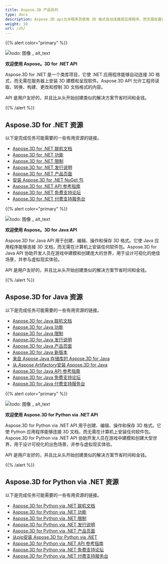 ```yaml
---
title: Aspose.3D 产品系列
type: docs
description: Aspose.3D api允许程序员使用 3D 格式自动连接其应用程序，而无需在服务器上安装 3D 建模和渲染软件。Aspose.3D api便于工程师读取、转换、构建、更改和控制 3D 文档格式的实质内容。
weight: 10
url: /zh/
---
```

{{% alert color="primary" %}}

![todo: 图像 _ alt_text](home_1.png)

**欢迎使用 Aspose。3D for .NET API**

Aspose.3D for .NET 是一个类库项目，它使 .NET 应用程序能够自动连接 3D 格式，而无需在服务器上安装 3D 建模和呈现软件。Aspose.3D API 允许工程师读取、转换、构建、更改和控制 3D 文档格式的内容。

API 是用户友好的，并且比从头开始创建类似的解决方案节省时间和金钱。

{{% /alert %}}
##  **Aspose.3D for .NET 资源**
以下是完成任务可能需要的一些有用资源的链接。

- [Aspose.3D for .NET 联机文档](/3d/zh/net/)
- [Aspose.3D for .NET 功能](/3d/zh/net/)
- [Aspose.3D for .NET 限制](/3d/zh/net/installation/#SystemRequirements)
- [Aspose.3D for .NET 发行说明](https://releases.aspose.com/3d/net/release-notes/)
- [Aspose.3D for .NET 产品页面](https://products.aspose.com/3d/net/)
- [安装 Aspose.3D for .NET NuGet 包](https://www.nuget.org/packages/Aspose.3D/)
- [Aspose.3D for .NET API 参考指南](https://reference.aspose.com/3d/net)
- [Aspose.3D for .NET 免费支持论坛](https://forum.aspose.com/c/3d/18)
- [Aspose.3D for .NET 付费支持服务台](https://helpdesk.aspose.com/)

{{% alert color="primary" %}}

![todo: 图像 _ alt_text](home_2.png)

**欢迎使用 Aspose。3D for Java API**

Aspose.3D for Java API 用于创建、编辑、操作和保存 3D 格式。它使 Java 应用程序能够连接 3D 文档，而无需在计算机上安装任何软件包。Aspose.3D for Java API 协助开发人员在游戏中建模和创建庞大的世界，用于设计可视化的绝佳场景，并参与虚拟现实体验。

API 是用户友好的，并且比从头开始创建类似的解决方案节省时间和金钱。

{{% /alert %}}


##  **Aspose.3D for Java 资源**
以下是完成任务可能需要的一些有用资源的链接。

- [Aspose.3D for Java 联机文档](/3d/zh/java/)
- [Aspose.3D for Java 功能](/3d/zh/java/product-overview/#rich-features)
- [Aspose.3D for Java 限制](/3d/zh/java/installation#SystemRequirements)
- [Aspose.3D for Java 发行说明](https://releases.aspose.com/3d/java/release-notes/)
- [Aspose.3D for Java 产品页面](https://products.aspose.com/3d/java)
- [Aspose.3D for Java 新版本](https://releases.aspose.com/3d/java/)
- [来自 Aspose Java 存储库的 Aspose.3D for Java](https://releases.aspose.com/java/repo/com/aspose/aspose-3d/)
- [从 Aspose Artifactory安装 Aspose.3D for Java](/3d/zh/java/installation)
- [Aspose.3D for Java API 参考指南](https://reference.aspose.com/3d/java)
- [Aspose.3D for Java 免费支持论坛](https://forum.aspose.com/c/3d)
- [Aspose.3D for Java 付费支持服务台](https://helpdesk.aspose.com/)




{{% alert color="primary" %}}

![todo: 图像 _ alt_text](/3d/zh/python-net/home_1.png)

**欢迎使用 Aspose.3D for Python via .NET API**

Aspose.3D for Python via .NET API 用于创建、编辑、操作和保存 3D 格式。它使 Python 应用程序能够连接 3D 文档，而无需在计算机上安装任何软件包。Aspose.3D for Python via .NET API 协助开发人员在游戏中建模和创建大型世界，用于设计可视化的出色场景，并参与虚拟现实体验。

API 是用户友好的，并且比从头开始创建类似的解决方案节省时间和金钱。

{{% /alert %}}


##  **Aspose.3D for Python via .NET 资源**
以下是完成任务可能需要的一些有用资源的链接。

- [Aspose.3D for Python via .NET 联机文档](/3d/zh/python-net/)
- [Aspose.3D for Python via .NET 功能](/3d/zh/python-net/product-overview/#rich-features)
- [Aspose.3D for Python via .NET 限制](/3d/zh/python-net/installation#SystemRequirements)
- [Aspose.3D for Python via .NET 发行说明](https://releases.aspose.com/3d/python-net/release-notes/)
- [Aspose.3D for Python via .NET 产品页面](https://products.aspose.com/3d/python-net)
- [从pip安装 Aspose.3D for Python via .NET](/3d/zh/python-net/installation)
- [Aspose.3D for Python via .NET API 参考指南](https://reference.aspose.com/3d/python-net)
- [Aspose.3D for Python via .NET 免费支持论坛](https://forum.aspose.com/c/3d)
- [Aspose.3D for Python via .NET 付费支持服务台](https://helpdesk.aspose.com/)
